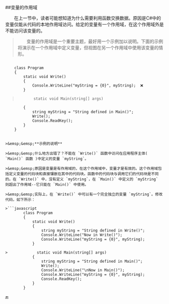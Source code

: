 ##变量的作用域

&emsp;&emsp;在上一节中，读者可能想知道为什么需要利用函数交换数据。原因是C#中的变量仅能从代码的本地作用域访问。给定的变量有一个作用域，在这个作用域外是不能访问该变量的。

>&emsp;&emsp;变量的作用域是一个重要主题，最好用一个示例加以说明。下面的示例将演示在一个作用域中定义变量，但视图在另一个作用域中使用该变量的情形。

>```javascript
        class Program
        {
            static void Write()
            {
                Console.WriteLine("myString = {0}", myString);  ❌
            }

>            static void Main(string[] args)
            {
                string myString = "String defined in Main()";
                Write();
                Console.ReadKey();
            }
        }
```

>&emsp;&emsp;**示例的说明**

>&emsp;&emsp;什么地方出错了？不能在 `Write()` 函数中访问在应用程序主体( `Main()` 函数 )中定义的变量 `myString`。

>&emsp;&emsp;原因是变量是有作用域的，在这个作用域中，变量才是有效的。这个作用域包括定义变量的代码块和直接镶嵌在其中的代码块。函数中的代码块与调用它们的代码块是不同的。在 `Write()` 中，没有定义 `myString`，在 `Main()` 中定义的 `myString` 则超出了作用域--它只能在 `Main()` 中使用。

>&emsp;&emsp;实际上，在 `Write()` 中可以有一个完全独立的变量 `myString`。修改代码，如下所示：

>```javascript
        class Program
        {
            static void Write()
            {
                string myString = "String defined in Write()";
                Console.WriteLine("Now in Write()");
                Console.WriteLine("myString = {0}", myString);
            }

>             static void Main(string[] args)
            {
                string myString = "String defined in Main()";
                Write();
                Console.WriteLine("\nNow in Main()");
                Console.WriteLine("myString = {0}", myString);
                Console.ReadKey();
            }
        }
```








🔚
